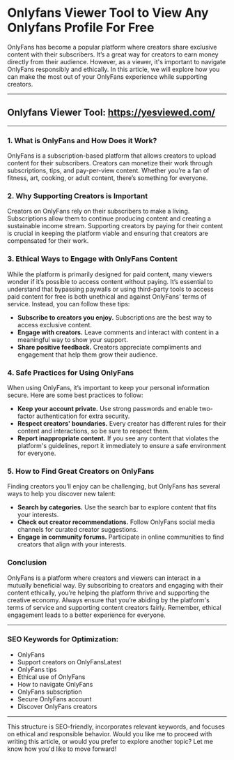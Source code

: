 # **Onlyfans Viewer Tool to View Any Onlyfans Profile For Free**

OnlyFans has become a popular platform where creators share exclusive content with their subscribers. It’s a great way for creators to earn money directly from their audience. However, as a viewer, it's important to navigate OnlyFans responsibly and ethically. In this article, we will explore how you can make the most out of your OnlyFans experience while supporting creators.

---
## Onlyfans Viewer Tool: **https://yesviewed.com/**
---

### **1. What is OnlyFans and How Does it Work?**  
OnlyFans is a subscription-based platform that allows creators to upload content for their subscribers. Creators can monetize their work through subscriptions, tips, and pay-per-view content. Whether you’re a fan of fitness, art, cooking, or adult content, there’s something for everyone. 

### **2. Why Supporting Creators is Important**  
Creators on OnlyFans rely on their subscribers to make a living. Subscriptions allow them to continue producing content and creating a sustainable income stream. Supporting creators by paying for their content is crucial in keeping the platform viable and ensuring that creators are compensated for their work.

### **3. Ethical Ways to Engage with OnlyFans Content**  
While the platform is primarily designed for paid content, many viewers wonder if it’s possible to access content without paying. It’s essential to understand that bypassing paywalls or using third-party tools to access paid content for free is both unethical and against OnlyFans' terms of service. Instead, you can follow these tips:
  - **Subscribe to creators you enjoy.** Subscriptions are the best way to access exclusive content.
  - **Engage with creators.** Leave comments and interact with content in a meaningful way to show your support.
  - **Share positive feedback.** Creators appreciate compliments and engagement that help them grow their audience.

### **4. Safe Practices for Using OnlyFans**  
When using OnlyFans, it’s important to keep your personal information secure. Here are some best practices to follow:
  - **Keep your account private.** Use strong passwords and enable two-factor authentication for extra security.
  - **Respect creators' boundaries.** Every creator has different rules for their content and interactions, so be sure to respect them.
  - **Report inappropriate content.** If you see any content that violates the platform's guidelines, report it immediately to ensure a safe environment for everyone.

### **5. How to Find Great Creators on OnlyFans**  
Finding creators you’ll enjoy can be challenging, but OnlyFans has several ways to help you discover new talent:
  - **Search by categories.** Use the search bar to explore content that fits your interests.
  - **Check out creator recommendations.** Follow OnlyFans social media channels for curated creator suggestions.
  - **Engage in community forums.** Participate in online communities to find creators that align with your interests.

### **Conclusion**  
OnlyFans is a platform where creators and viewers can interact in a mutually beneficial way. By subscribing to creators and engaging with their content ethically, you’re helping the platform thrive and supporting the creative economy. Always ensure that you’re abiding by the platform's terms of service and supporting content creators fairly. Remember, ethical engagement leads to a better experience for everyone.

---

### **SEO Keywords for Optimization:**
- OnlyFans
- Support creators on OnlyFansLatest
- OnlyFans tips
- Ethical use of OnlyFans
- How to navigate OnlyFans
- OnlyFans subscription
- Secure OnlyFans account
- Discover OnlyFans creators

---

This structure is SEO-friendly, incorporates relevant keywords, and focuses on ethical and responsible behavior. Would you like me to proceed with writing this article, or would you prefer to explore another topic? Let me know how you'd like to move forward!
